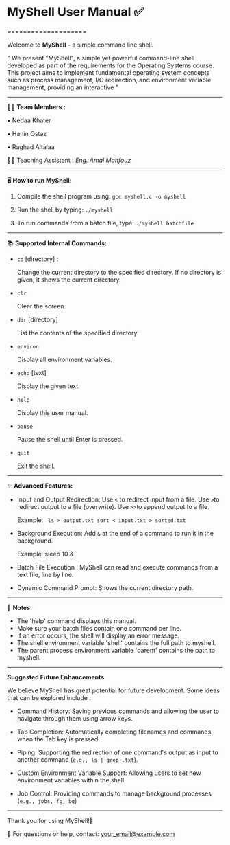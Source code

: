 # MyShell User Manual ✅

====================

Welcome to **MyShell** - a simple command line shell.

" We present "MyShell", a simple yet powerful command-line shell developed as part of the requirements for the Operating Systems course. This project aims to implement fundamental operating system concepts such as process management, I/O redirection, and environment variable management, providing an interactive "

---

👩‍💻  **Team Members :**


•
Nedaa Khater

•
Hanin Ostaz

•
Raghad Altalaa

👩‍🏫 Teaching Assistant : *Eng. Amal Mahfouz*

---

🖥 **How to run MyShell:**

1. Compile the shell program using:
   ```gcc myshell.c -o myshell```
   

3. Run the shell by typing:
   ```./myshell```
   

4. To run commands from a batch file, type:
   ```./myshell batchfile```

---

📚 **Supported Internal Commands:**

- ```cd``` [directory] :
  
  Change the current directory to the specified directory.
  If no directory is given, it shows the current directory.

- ```clr```
  
  Clear the screen.

- ```dir``` [directory]
  
  List the contents of the specified directory.

- ```environ```
  
  Display all environment variables.

- ```echo``` [text]
  
  Display the given text.

- ```help```
  
  Display this user manual.

- ```pause```
  
  Pause the shell until Enter is pressed.

- ```quit```
  
  Exit the shell.

---

✨ **Advanced Features:**

- Input and Output Redirection:
  Use ``<`` to redirect input from a file.
  Use ``>``to redirect output to a file (overwrite).
  Use ``>>``to append output to a file.
  

  Example:
 `` ls > output.txt
  sort < input.txt > sorted.txt``
  

- Background Execution:
  Add `&` at the end of a command to run it in the background.

  Example:
  sleep 10 &
  
  
- Batch File Execution :
    MyShell can read and execute commands from a text file, line by line.


- Dynamic Command Prompt:
  Shows the current directory path.

---

📌 **Notes:**

- The 'help' command displays this manual.
- Make sure your batch files contain one command per line.
- If an error occurs, the shell will display an error message.
- The shell environment variable 'shell' contains the full path to myshell.
- The parent process environment variable 'parent' contains the path to myshell.

---
**Suggested Future Enhancements**

We believe MyShell has great potential for future development. Some ideas that can be explored include :

- Command History: Saving previous commands and allowing the user to navigate through them using arrow keys.

- Tab Completion: Automatically completing filenames and commands when the Tab key is pressed.
  
- Piping: Supporting the redirection of one command's output as input to another command (`e.g., ls | grep .txt`).
  
- Custom Environment Variable Support: Allowing users to set new environment variables within the shell.

- Job Control: Providing commands to manage background processes (`e.g., jobs, fg, bg`)

---

Thank you for using MyShell!🙏

 📨 For questions or help, contact: your_email@example.com
